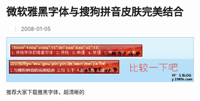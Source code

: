 # 微软雅黑字体与搜狗拼音皮肤完美结合 

> 2008-01-05

<div class="pcs-article-content_ptkaiapt4bxy_baiduscarticle" id="detailArticleContent_ptkaiapt4bxy_baiduscarticle">
 <p>
  <img class="blogimg" small="0" src="images/cacd61ef69297880623e2d3a29d5654d.jpg"/>
 </p>
 <p>
  推荐大家下载雅黑字体，超清晰的
 </p>
</div>


